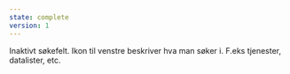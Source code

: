 ```yaml
---
state: complete
version: 1
---
```

Inaktivt søkefelt. Ikon til venstre beskriver hva man søker i. F.eks tjenester, datalister, etc.
